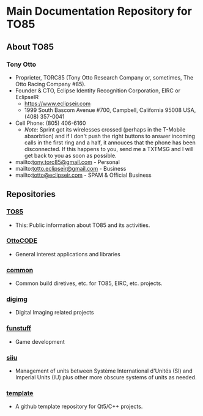 # Main Documentation Repository for TO85

## About TO85

### Tony Otto
* Proprieter, TORC85 (Tony Otto Research Company or, sometimes, The Otto Racing Company #85).
* Founder & CTO, Eclipse Identity Recognition Corporation, EIRC or EclipseIR
  * https://www.eclipseir.com
  * 1999 South Bascom Avenue #700, Campbell, California 95008 USA, (408) 357-0041
* Cell Phone: (805) 406-6160 
  * _Note_: Sprint got its wirelesses crossed (perhaps in the T-Mobile absorbtion) and if I don't push the right buttons to answer incoming calls in the first ring and a half, it annouces that the phone has been disconnected. If this happens to you, send me a TXTMSG and I will get back to you as soon as possible.
* mailto:tony.torc85@gmail.com - Personal
* mailto:totto.eclipseir@gmail.com - Business
* mailto:totto@eclipseir.com - SPAM & Official Business

## Repositories

### [TO85](https://github.com/TO85/TO85)

* This: Public information about TO85 and its activities.

### [OttoCODE](https://github.com/TO85/OttoCODE)

* General interest applications and libraries

### [common](https://github.com/TO85/common)

* Common build diretives, etc. for TO85, EIRC, etc. projects.

### [digimg](https://github.com/TO85/digimg)

* Digital Imaging related projects

### [funstuff](https://github.com/TO85/funstuff)

* Game development

### [siiu](https://github.com/TO85/siiu)

* Management of units between Système International d'Unités (SI) and Imperial Units (IU) plus other more obscure systems of units as needed.

### [template](https://github.com/TO85/template)

* A github template repository for Qt5/C++ projects.
